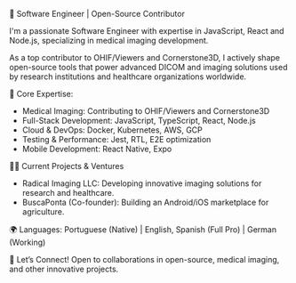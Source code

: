 🚀 Software Engineer | Open-Source Contributor

I'm a passionate Software Engineer with expertise in JavaScript, React and Node.js, specializing in medical imaging development. 

As a top contributor to OHIF/Viewers and Cornerstone3D, I actively shape open-source tools that power advanced DICOM and imaging solutions used by research institutions and healthcare organizations worldwide.

🔹 Core Expertise:

* Medical Imaging: Contributing to OHIF/Viewers and Cornerstone3D
* Full-Stack Development: JavaScript, TypeScript, React, Node.js
* Cloud & DevOps: Docker, Kubernetes, AWS, GCP
* Testing & Performance: Jest, RTL, E2E optimization
* Mobile Development: React Native, Expo

👨‍💻 Current Projects & Ventures

* Radical Imaging LLC: Developing innovative imaging solutions for research and healthcare.
* BuscaPonta (Co-founder): Building an Android/iOS marketplace for agriculture.

🌍 Languages: Portuguese (Native) | English, Spanish (Full Pro) | German (Working)

📌 Let’s Connect! Open to collaborations in open-source, medical imaging, and other innovative projects.
